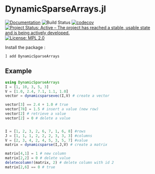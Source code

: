 # DynamicSparseArrays.jl

[![Documentation](https://img.shields.io/badge/docs-dev-blue.svg)](https://atoptima.github.io/DynamicSparseArrays.jl/dev/)
![Build Status](https://github.com/atoptima/DynamicSparseArrays.jl/workflows/CI/badge.svg?branch=master)
[![codecov](https://codecov.io/gh/atoptima/DynamicSparseArrays.jl/branch/master/graph/badge.svg)](https://codecov.io/gh/atoptima/DynamicSparseArrays.jl)
[![Project Status: Active – The project has reached a stable, usable state and is being actively developed.](https://www.repostatus.org/badges/latest/active.svg)](https://www.repostatus.org/#active)
[![License: MPL 2.0](https://img.shields.io/badge/License-MPL%202.0-brightgreen.svg)](https://opensource.org/licenses/MPL-2.0)


Install the package :
```
] add DynamicSparseArrays
```

## Example

```julia
using DynamicSparseArrays
I = [1, 10, 3, 5, 3]
V = [1.0, 2.4, 7.1, 1.1, 1.0]
vector = dynamicsparsevec(I,V) # create a vector

vector[3] == 2.4 + 1.0 # true
vector[78] = 1.5 # insert a value (new row)
vector[2] # retrieve a value
vector[2] = 0 # delete a value


I = [1, 2, 3, 2, 6, 7, 1, 6, 8] #rows
J = [1, 1, 1, 2, 2, 2, 3, 3, 3] #columns
V = [2, 3, 4, 2, 4, 5, 3, 5, 7] #value
matrix = dynamicsparse(I,J,V) # create a matrix

matrix[4,1] = 1 # new column
matrix[2,2] = 0 # delete value
deletecolumn!(matrix, 2) # delete column with id 2
matrix[2,6] == 0 # true
```

